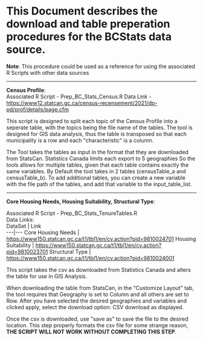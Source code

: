 # This Document describes the download and table preperation procedures for the BCStats data source.

**Note**: This procedure could be used as a reference for using the associated R Scripts with other data sources

---
**Census Profile**:<br>
Associated R Script - Prep_BC_Stats_Census.R
Data Link - https://www12.statcan.gc.ca/census-recensement/2021/dp-pd/prof/details/page.cfm

This script is designed to split each topic of the Census Profile into a seperate table, with the topics being
the file name of the tables. The tool is designed for GIS data analysis, thus the table is transposed so that each
municipality is a row and each "characteristic" is a column.

The Tool takes the tables as input in the format that they are downloaded from StatsCan. Statistics Canada limits each export to 5 geographies
So the tools allows for multiple tables, given that each table contains exactly the same variables. By Default the tool takes in 
2 tables (censusTable_a and censusTable_b). To add additional tables, you can create a new variable with the file path of the tables, and add that
variable to the input_table_list.

---
**Core Housing Needs, Housing Suitability, Structural Type**:

Associated R Script - Prep_BC_Stats_TenureTables.R <br>
Data Links:<br> 
DataSet | Link                                                             
---|---
Core Housing Needs | https://www150.statcan.gc.ca/t1/tbl1/en/cv.action?pid=9810024701 
Housing Suitability | https://www150.statcan.gc.ca/t1/tbl1/en/cv.action?pid=9810023701 
Structural Type | https://www150.statcan.gc.ca/t1/tbl1/en/cv.action?pid=9810024001 

This script takes the csv as downloaded from Statistics Canada and alters the table for use in GIS Analysis.

When downloading the table from StatsCan, in the "Customize Layout" tab, the tool requires that Geography is set to Column
and all others are set to Row. After you have selected the desired geographies and variables and clicked apply, select the 
download option: CSV download as displayed.

Once the csv is downloaded, use "save as" to save the file to the desired location. This step properly formats the csv file for some strange
reason, **THE SCRIPT WILL NOT WORK WITHOUT COMPLETING THIS STEP**.